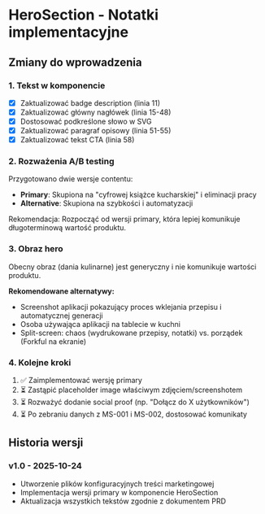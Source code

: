 # HeroSection - Notatki implementacyjne

## Zmiany do wprowadzenia

### 1. Tekst w komponencie

- [x] Zaktualizować badge description (linia 11)
- [x] Zaktualizować główny nagłówek (linia 15-48)
- [x] Dostosować podkreślone słowo w SVG
- [x] Zaktualizować paragraf opisowy (linia 51-55)
- [x] Zaktualizować tekst CTA (linia 58)

### 2. Rozważenia A/B testing

Przygotowano dwie wersje contentu:

- **Primary**: Skupiona na "cyfrowej książce kucharskiej" i eliminacji pracy
- **Alternative**: Skupiona na szybkości i automatyzacji

Rekomendacja: Rozpocząć od wersji primary, która lepiej komunikuje długoterminową wartość produktu.

### 3. Obraz hero

Obecny obraz (dania kulinarne) jest generyczny i nie komunikuje wartości produktu.

**Rekomendowane alternatywy:**

- Screenshot aplikacji pokazujący proces wklejania przepisu i automatycznej generacji
- Osoba używająca aplikacji na tablecie w kuchni
- Split-screen: chaos (wydrukowane przepisy, notatki) vs. porządek (Forkful na ekranie)

### 4. Kolejne kroki

1. ✅ Zaimplementować wersję primary
2. ⏳ Zastąpić placeholder image właściwym zdjęciem/screenshotem
3. ⏳ Rozważyć dodanie social proof (np. "Dołącz do X użytkowników")
4. ⏳ Po zebraniu danych z MS-001 i MS-002, dostosować komunikaty

## Historia wersji

### v1.0 - 2025-10-24

- Utworzenie plików konfiguracyjnych treści marketingowej
- Implementacja wersji primary w komponencie HeroSection
- Aktualizacja wszystkich tekstów zgodnie z dokumentem PRD
